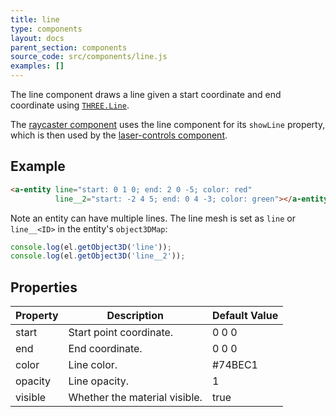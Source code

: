 ```yaml
---
title: line
type: components
layout: docs
parent_section: components
source_code: src/components/line.js
examples: []
---
```


[threeline]: https://threejs.org/docs/#api/objects/Line

The line component draws a line given a start coordinate and end coordinate
using [`THREE.Line`][threeline].

[laser-controls]: ./laser-controls.md
[raycaster]: ./raycaster.md

The [raycaster component][raycaster] uses the line component for its `showLine`
property, which is then used by the [laser-controls component][laser-controls].

## Example

```html
<a-entity line="start: 0 1 0; end: 2 0 -5; color: red"
          line__2="start: -2 4 5; end: 0 4 -3; color: green"></a-entity>
```

Note an entity can have multiple lines. The line mesh is set as `line` or
`line__<ID>` in the entity's `object3DMap`:

```js
console.log(el.getObject3D('line'));
console.log(el.getObject3D('line__2'));
```

## Properties

| Property | Description                   | Default Value |
|----------|-------------------------------|---------------|
| start    | Start point coordinate.       | 0 0 0         |
| end      | End coordinate.               | 0 0 0         |
| color    | Line color.                   | #74BEC1       |
| opacity  | Line opacity.                 | 1             |
| visible  | Whether the material visible. | true          |
